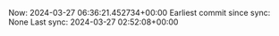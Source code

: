 Now: 2024-03-27 06:36:21.452734+00:00 Earliest commit since sync: None Last sync: 2024-03-27 02:52:08+00:00
